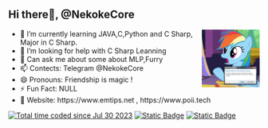 <div>
    <h2> Hi there👋, @NekokeCore</h2>
    <img align="right" width="23%" src="https://github.com/NekokeCore/NekokeCore/blob/main/rainbow.gif?raw=true"/>
    <ul>
        <li>🌱 I’m currently learning JAVA,C,Python and C Sharp, Major in C Sharp.</li>
        <li>🤔 I’m looking for help with C Sharp Leanning</li>
        <li>💬 Can ask me about some about MLP,Furry</li>
        <li>📫 Contects: Telegram @NekokeCore</li>
        <li>😄 Pronouns: Friendship is magic !</li>
        <li>⚡ Fun Fact: NULL</li>
        <li>🔗 Website: <a herf="">https://www.emtips.net</a> , <a herf="https://www.poii.tech/">https://www.poii.tech</a></li>
    </ul>
    <a href="https://wakatime.com/@3cd09875-0af6-4ec6-a7b4-a5a6c6eefb6d"><img src="https://wakatime.com/badge/user/3cd09875-0af6-4ec6-a7b4-a5a6c6eefb6d.svg?style=for-the-badge" alt="Total time coded since Jul 30 2023"/></a>
    <a href=""><img alt="Static Badge" src="https://img.shields.io/badge/Version-7.0.0-blue?style=for-the-badge&logo=dotnet&logoColor=%23FFFFFF&labelColor=%23222222"></a>
    <a href="https://www.poii.tech"><img alt="Static Badge" src="https://img.shields.io/badge/Version-6.3.0-blue?style=for-the-badge&logo=linux&logoColor=%23FFFFFF&labelColor=%23222222">
</a>
</div>
